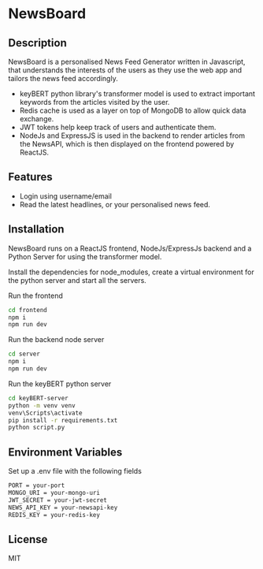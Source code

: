 # NewsBoard
## Description

NewsBoard is a personalised News Feed Generator written in Javascript, that understands the interests of the users as they use the web app and tailors the news feed accordingly.
- keyBERT python library's transformer model is used to extract important keywords from the articles visited by the user.
- Redis cache is used as a layer on top of MongoDB to allow quick data exchange.
- JWT tokens help keep track of users and authenticate them.
- NodeJs and ExpressJS is used in the backend to render articles from the NewsAPI, which is then displayed on the frontend powered by ReactJS.

## Features
- Login using username/email
- Read the latest headlines, or your personalised news feed.

## Installation

NewsBoard runs on a ReactJS frontend, NodeJs/ExpressJs backend and a Python Server for using the transformer model. 

Install the dependencies for node_modules, create a virtual environment for the python server and start all the servers.

Run the frontend 
```sh
cd frontend
npm i
npm run dev
```
Run the backend node server 
```sh
cd server
npm i
npm run dev
```
Run the keyBERT python server
```sh
cd keyBERT-server
python -m venv venv
venv\Scripts\activate
pip install -r requirements.txt
python script.py
```
## Environment Variables
Set up a .env file with the following fields
```sh
PORT = your-port
MONGO_URI = your-mongo-uri
JWT_SECRET = your-jwt-secret
NEWS_API_KEY = your-newsapi-key
REDIS_KEY = your-redis-key
```


## License
MIT

